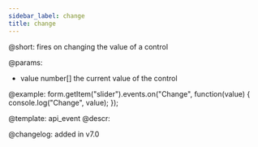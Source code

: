 ```yaml
---
sidebar_label: change
title: change
---          
```


@short: fires on changing the value of a control
 

@params:
- value     number[]     the current value of the control


@example:
form.getItem("slider").events.on("Change", function(value) {
    console.log("Change", value);
});


@template: api_event
@descr:

@changelog: added in v7.0
